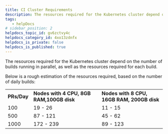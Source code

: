 ```yaml
---
title: CI Cluster Requirements
description: The resources required for the Kubernetes cluster depend on the number of builds running in parallel, as well as the resources required for each build. Below is a rough estimation of the resources re…
tags: 
   - helpDocs
# sidebar_position: 2
helpdocs_topic_id: gv6zctvy4c
helpdocs_category_id: 4xo13zdnfx
helpdocs_is_private: false
helpdocs_is_published: true
---
```


The resources required for the Kubernetes cluster depend on the number of builds running in parallel, as well as the resources required for each build.

Below is a rough estimation of the resources required, based on the number of daily builds:



|  |  |  |
| --- | --- | --- |
| **PRs/Day** | **Nodes with 4 CPU, 8GB RAM,100GB disk** | **Nodes with 8 CPU, 16GB RAM, 200GB disk** |
| 100 | 19 - 26 | 11 - 15 |
| 500 | 87 - 121 | 45 - 62 |
| 1000 | 172 - 239 | 89 - 123 |

